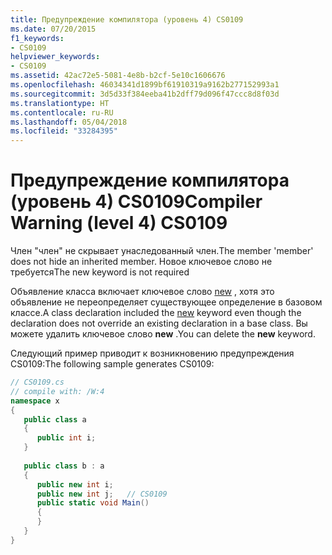 ```yaml
---
title: Предупреждение компилятора (уровень 4) CS0109
ms.date: 07/20/2015
f1_keywords:
- CS0109
helpviewer_keywords:
- CS0109
ms.assetid: 42ac72e5-5081-4e8b-b2cf-5e10c1606676
ms.openlocfilehash: 46034341d1899bf61910319a9162b277152993a1
ms.sourcegitcommit: 3d5d33f384eeba41b2dff79d096f47ccc8d8f03d
ms.translationtype: HT
ms.contentlocale: ru-RU
ms.lasthandoff: 05/04/2018
ms.locfileid: "33284395"
---
```

# <a name="compiler-warning-level-4-cs0109"></a><span data-ttu-id="65868-102">Предупреждение компилятора (уровень 4) CS0109</span><span class="sxs-lookup"><span data-stu-id="65868-102">Compiler Warning (level 4) CS0109</span></span>
<span data-ttu-id="65868-103">Член "член" не скрывает унаследованный член.</span><span class="sxs-lookup"><span data-stu-id="65868-103">The member 'member' does not hide an inherited member.</span></span> <span data-ttu-id="65868-104">Новое ключевое слово не требуется</span><span class="sxs-lookup"><span data-stu-id="65868-104">The new keyword is not required</span></span>  
  
 <span data-ttu-id="65868-105">Объявление класса включает ключевое слово [new](../../csharp/language-reference/keywords/new.md) , хотя это объявление не переопределяет существующее определение в базовом классе.</span><span class="sxs-lookup"><span data-stu-id="65868-105">A class declaration included the [new](../../csharp/language-reference/keywords/new.md) keyword even though the declaration does not override an existing declaration in a base class.</span></span> <span data-ttu-id="65868-106">Вы можете удалить ключевое слово **new** .</span><span class="sxs-lookup"><span data-stu-id="65868-106">You can delete the **new** keyword.</span></span>  
  
 <span data-ttu-id="65868-107">Следующий пример приводит к возникновению предупреждения CS0109:</span><span class="sxs-lookup"><span data-stu-id="65868-107">The following sample generates CS0109:</span></span>  
  
```csharp  
// CS0109.cs  
// compile with: /W:4  
namespace x  
{  
   public class a  
   {  
      public int i;  
   }  
  
   public class b : a  
   {  
      public new int i;  
      public new int j;   // CS0109  
      public static void Main()  
      {  
      }  
   }  
}  
```
